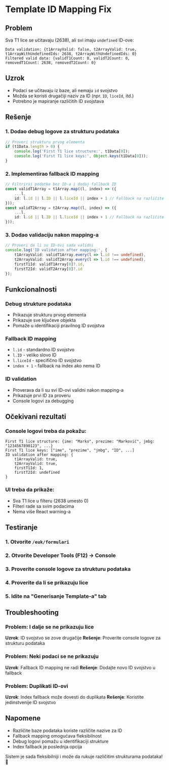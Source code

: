 # Template ID Mapping Fix

## Problem
Sva T1 lice se učitavaju (2638), ali svi imaju `undefined` ID-ove:
```
Data validation: {t1ArrayValid: false, t2ArrayValid: true, t1ArrayWithUndefinedIds: 2638, t2ArrayWithUndefinedIds: 0}
Filtered valid data: {validT1Count: 0, validT2Count: 0, removedT1Count: 2638, removedT2Count: 0}
```

## Uzrok
- Podaci se učitavaju iz baze, ali nemaju `id` svojstvo
- Možda se koristi drugačiji naziv za ID (npr. `ID`, `liceId`, itd.)
- Potrebno je mapiranje različitih ID svojstava

## Rešenje

### 1. **Dodao debug logove za strukturu podataka**
```typescript
// Proveri strukturu prvog elementa
if (t1Data.length > 0) {
    console.log('First T1 lice structure:', t1Data[0]);
    console.log('First T1 lice keys:', Object.keys(t1Data[0]));
}
```

### 2. **Implementirao fallback ID mapping**
```typescript
// Filtriraj podatke bez ID-a i dodaj fallback ID
const validT1Array = t1Array.map((l, index) => ({
    ...l,
    id: l.id || l.ID || l.liceId || index + 1 // Fallback na različite ID svojstva
}));
const validT2Array = t2Array.map((l, index) => ({
    ...l,
    id: l.id || l.ID || l.liceId || index + 1 // Fallback na različite ID svojstva
}));
```

### 3. **Dodao validaciju nakon mapping-a**
```typescript
// Proveri da li su ID-ovi sada validni
console.log('ID validation after mapping:', {
    t1ArrayValid: validT1Array.every(l => l.id !== undefined),
    t2ArrayValid: validT2Array.every(l => l.id !== undefined),
    firstT1Id: validT1Array[0]?.id,
    firstT2Id: validT2Array[0]?.id
});
```

## Funkcionalnosti

### **Debug strukture podataka**
- Prikazuje strukturu prvog elementa
- Prikazuje sve ključeve objekta
- Pomaže u identifikaciji pravilnog ID svojstva

### **Fallback ID mapping**
- `l.id` - standardno ID svojstvo
- `l.ID` - veliko slovo ID
- `l.liceId` - specifično ID svojstvo
- `index + 1` - fallback na index ako nema ID

### **ID validation**
- Proverava da li su svi ID-ovi validni nakon mapping-a
- Prikazuje prvi ID za proveru
- Console logovi za debugging

## Očekivani rezultati

### Console logovi treba da pokažu:
```
First T1 lice structure: {ime: "Marko", prezime: "Marković", jmbg: "1234567890123", ...}
First T1 lice keys: ["ime", "prezime", "jmbg", "ID", ...]
ID validation after mapping: {
    t1ArrayValid: true,
    t2ArrayValid: true,
    firstT1Id: 1,
    firstT2Id: undefined
}
```

### UI treba da prikaže:
- Sva T1 lice u filteru (2638 umesto 0)
- Filteri rade sa svim podacima
- Nema više React warning-a

## Testiranje

### 1. **Otvorite `/euk/formulari`**
### 2. **Otvorite Developer Tools (F12) → Console**
### 3. **Proverite console logove za strukturu podataka**
### 4. **Proverite da li se prikazuju lice**
### 5. **Idite na "Generisanje Template-a" tab**

## Troubleshooting

### Problem: I dalje se ne prikazuju lice
**Uzrok**: ID svojstvo se zove drugačije
**Rešenje**: Proverite console logove za strukturu podataka

### Problem: Neki podaci se ne prikazuju
**Uzrok**: Fallback ID mapping ne radi
**Rešenje**: Dodajte novo ID svojstvo u fallback

### Problem: Duplikati ID-ovi
**Uzrok**: Index fallback može dovesti do duplikata
**Rešenje**: Koristite jedinstvenije ID svojstvo

## Napomene

- Različite baze podataka koriste različite nazive za ID
- Fallback mapping omogućava fleksibilnost
- Debug logovi pomažu u identifikaciji strukture
- Index fallback je poslednja opcija

Sistem je sada fleksibilniji i može da rukuje različitim strukturama podataka! 🚀
